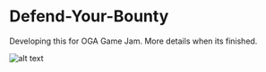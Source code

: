 # Defend-Your-Bounty
Developing this for OGA Game Jam. More details when its finished.

![alt text](https://raw.githubusercontent.com/CorbinStark/Defend-Your-Bounty/master/images/boat1.png)
